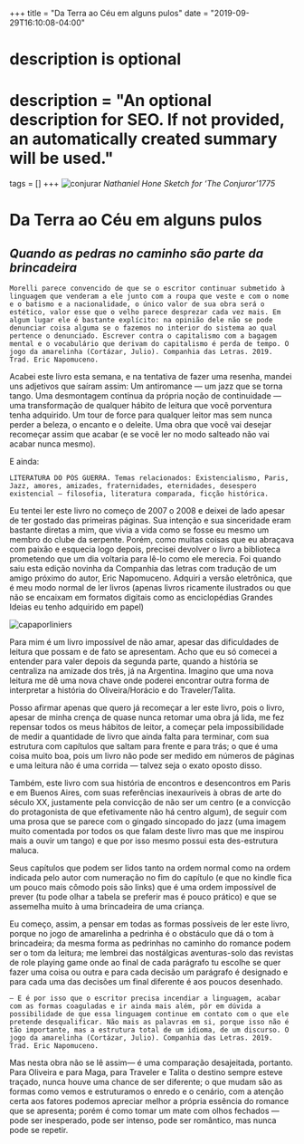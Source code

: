 +++
title = "Da Terra ao Céu em alguns pulos"
date = "2019-09-29T16:10:08-04:00"

#
# description is optional
#
# description = "An optional description for SEO. If not provided, an automatically created summary will be used."

tags = []
+++
![conjurar](https://i.postimg.cc/tC4nLgLJ/1-n-k-ADCv-Vj-TXq-Sd-NWS126rw.jpg)
*Nathaniel Hone Sketch for ‘The Conjuror’1775*
# Da Terra ao Céu em alguns pulos

## *Quando as pedras no caminho são parte da brincadeira*

    Morelli parece convencido de que se o escritor continuar submetido à linguagem que venderam a ele junto com a roupa que veste e com o nome e o batismo e a nacionalidade, o único valor de sua obra será o estético, valor esse que o velho parece desprezar cada vez mais. Em algum lugar ele é bastante explícito: na opinião dele não se pode denunciar coisa alguma se o fazemos no interior do sistema ao qual pertence o denunciado. Escrever contra o capitalismo com a bagagem mental e o vocabulário que derivam do capitalismo é perda de tempo. O jogo da amarelinha (Cortázar, Julio). Companhia das Letras. 2019. Trad. Eric Napomuceno.   

Acabei este livro esta semana, e na tentativa de fazer uma resenha, mandei uns adjetivos que saíram assim: Um antiromance — um jazz que se torna tango. Uma desmontagem contínua da própria noção de continuidade — uma transformação de qualquer hábito de leitura que você porventura tenha adquirido. Um tour de force para qualquer leitor mas sem nunca perder a beleza, o encanto e o deleite. Uma obra que você vai desejar recomeçar assim que acabar (e se você ler no modo salteado não vai acabar nunca mesmo).

E ainda:

    LITERATURA DO PÓS GUERRA. Temas relacionados: Existencialismo, Paris, Jazz, amores, amizades, fraternidades, eternidades, desespero existencial — filosofia, literatura comparada, ficção histórica.

Eu tentei ler este livro no começo de 2007 o 2008 e deixei de lado apesar de ter gostado das primeiras páginas. Sua intenção e sua sinceridade eram bastante diretas a mim, que vivia a vida como se fosse eu mesmo um membro do clube da serpente. Porém, como muitas coisas que eu abraçava com paixão e esquecia logo depois, precisei devolver o livro a biblioteca prometendo que um dia voltaria para lê-lo como ele merecia. Foi quando saiu esta edição novinha da Companhia das letras com tradução de um amigo próximo do autor, Eric Napomuceno. Adquiri a versão eletrônica, que é meu modo normal de ler livros (apenas livros ricamente ilustrados ou que não se encaixam em formatos digitais como as enciclopédias Grandes Ideias eu tenho adquirido em papel)

![capaporliniers](https://pbs.twimg.com/media/Fd_LV3HWAAEFC_R?format=jpg&name=large)

Para mim é um livro impossível de não amar, apesar das dificuldades de leitura que possam e de fato se apresentam. Acho que eu só comecei a entender para valer depois da segunda parte, quando a história se centraliza na amizade dos três, já na Argentina. Imagino que uma nova leitura me dê uma nova chave onde poderei encontrar outra forma de interpretar a história do Oliveira/Horácio e do Traveler/Talita.

Posso afirmar apenas que quero já recomeçar a ler este livro, pois o livro, apesar de minha crença de quase nunca retomar uma obra já lida, me fez repensar todos os meus hábitos de leitor, a começar pela impossibilidade de medir a quantidade de livro que ainda falta para terminar, com sua estrutura com capítulos que saltam para frente e para trás; o que é uma coisa muito boa, pois um livro não pode ser medido em números de páginas e uma leitura não é uma corrida — talvez seja o exato oposto disso.

Também, este livro com sua história de encontros e desencontros em Paris e em Buenos Aires, com suas referências inexauríveis à obras de arte do século XX, justamente pela convicção de não ser um centro (e a convicção do protagonista de que efetivamente não há centro algum), de seguir com uma prosa que se parece com o gingado sincopado do jazz (uma imagem muito comentada por todos os que falam deste livro mas que me inspirou mais a ouvir um tango) e que por isso mesmo possui esta des-estrutura maluca.

Seus capítulos que podem ser lidos tanto na ordem normal como na ordem indicada pelo autor com numeração no fim do capítulo (e que no kindle fica um pouco mais cômodo pois são links) que é uma ordem impossível de prever (tu pode olhar a tabela se preferir mas é pouco prático) e que se assemelha muito à uma brincadeira de uma criança.

Eu começo, assim, a pensar em todas as formas possíveis de ler este livro, porque no jogo de amarelinha a pedrinha é o obstáculo que dá o tom à brincadeira; da mesma forma as pedrinhas no caminho do romance podem ser o tom da leitura; me lembrei das nostálgicas aventuras-solo das revistas de role playing game onde ao final de cada parágrafo tu escolhe se quer fazer uma coisa ou outra e para cada decisão um parágrafo é designado e para cada uma das decisões um final diferente é aos poucos desenhado.

    — E é por isso que o escritor precisa incendiar a linguagem, acabar com as formas coaguladas e ir ainda mais além, pôr em dúvida a possibilidade de que essa linguagem continue em contato com o que ele pretende desqualificar. Não mais as palavras em si, porque isso não é tão importante, mas a estrutura total de um idioma, de um discurso. O jogo da amarelinha (Cortázar, Julio). Companhia das Letras. 2019. Trad. Eric Napomuceno.

Mas nesta obra não se lê assim— é uma comparação desajeitada, portanto. Para Oliveira e para Maga, para Traveler e Talita o destino sempre esteve traçado, nunca houve uma chance de ser diferente; o que mudam são as formas como vemos e estruturamos o enredo e o cenário, com a atenção certa aos fatores podemos apreciar melhor a própria essência do romance que se apresenta; porém é como tomar um mate com olhos fechados — pode ser inesperado, pode ser intenso, pode ser romântico, mas nunca pode se repetir.
